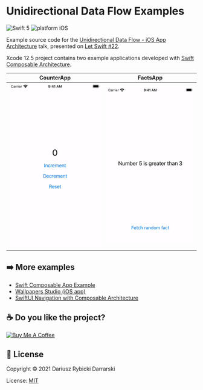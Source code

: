 # Unidirectional Data Flow Examples

![Swift 5](https://img.shields.io/badge/swift-5-orange.svg)
![platform iOS](https://img.shields.io/badge/platform-iOS-blue.svg)

Example source code for the [Unidirectional Data Flow - iOS App Architecture](https://www.youtube.com/watch?v=eqHLw5naTrg) talk, presented on [Let Swift #22](https://fb.watch/622U2UdiKa/).

Xcode 12.5 project contains two example applications developed with [Swift Composable Architecture](http://github.com/pointfreeco/swift-composable-architecture/).

|CounterApp|FactsApp|
|:-:|:-:|
|![CounterApp](counter-app.gif)|![FactsApp](facts-app.gif)|

## ➡️ More examples

- [Swift Composable App Example](https://github.com/darrarski/swift-composable-app-example)
- [Wallpapers Studio (iOS app)](https://github.com/darrarski/WallpapersStudio-iOS)
- [SwiftUI Navigation with Composable Architecture](https://github.com/darrarski/tca-swiftui-navigation-demo)

## ☕️ Do you like the project?

<a href="https://www.buymeacoffee.com/darrarski" target="_blank"><img src="https://cdn.buymeacoffee.com/buttons/v2/default-yellow.png" alt="Buy Me A Coffee" height="60" width="217" style="height: 60px !important;width: 217px !important;" ></a>

## 📄 License

Copyright © 2021 Dariusz Rybicki Darrarski

License: [MIT](LICENSE)
